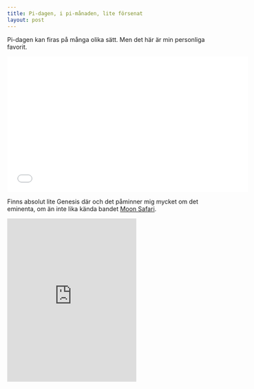 ```yaml
---
title: Pi-dagen, i pi-månaden, lite försenat
layout: post
---
```


Pi-dagen kan firas på många olika sätt. Men det här är min personliga favorit.

<iframe width="560" height="315" src="//www.youtube.com/embed/E36qMxXGo3A" frameborder="0" allowfullscreen></iframe>

Finns absolut lite Genesis där och det påminner mig mycket om det eminenta, om än inte lika kända bandet [Moon Safari](http://open.spotify.com/artist/0Wr0oT0aCD6w7O25TPwnoX).

<iframe src="https://embed.spotify.com/?uri=spotify:album:6tjENpuCRtEQZcfsoWeWKD" width="300" height="380" frameborder="0" allowtransparency="true"></iframe>